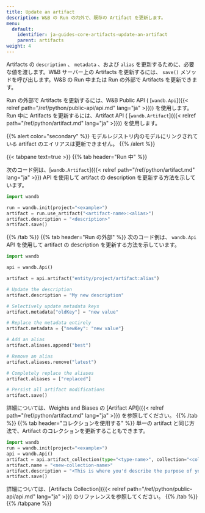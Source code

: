 ```yaml
---
title: Update an artifact
description: W&B の Run の内外で、既存の Artifact を更新します。
menu:
  default:
    identifier: ja-guides-core-artifacts-update-an-artifact
    parent: artifacts
weight: 4
---
```


Artifacts の `description` 、 `metadata` 、および `alias` を更新するために、必要な値を渡します。W&B サーバー上の Artifacts を更新するには、 `save()` メソッドを呼び出します。W&B の Run 中または Run の外部で Artifacts を更新できます。

Run の外部で Artifacts を更新するには、W&B Public API ( [`wandb.Api`]({{< relref path="/ref/python/public-api/api.md" lang="ja" >}})) を使用します。Run 中に Artifacts を更新するには、Artifact API ( [`wandb.Artifact`]({{< relref path="/ref/python/artifact.md" lang="ja" >}})) を使用します。

{{% alert color="secondary" %}}
モデルレジストリ内のモデルにリンクされている artifact のエイリアスは更新できません。
{{% /alert %}}

{{< tabpane text=true >}}
  {{% tab header="Run 中" %}}

次のコード例は、[`wandb.Artifact`]({{< relref path="/ref/python/artifact.md" lang="ja" >}}) API を使用して artifact の description を更新する方法を示しています。

```python
import wandb

run = wandb.init(project="<example>")
artifact = run.use_artifact("<artifact-name>:<alias>")
artifact.description = "<description>"
artifact.save()
```
  {{% /tab %}}
  {{% tab header="Run の外部" %}}
次のコード例は、 `wandb.Api` API を使用して artifact の description を更新する方法を示しています。

```python
import wandb

api = wandb.Api()

artifact = api.artifact("entity/project/artifact:alias")

# Update the description
artifact.description = "My new description"

# Selectively update metadata keys
artifact.metadata["oldKey"] = "new value"

# Replace the metadata entirely
artifact.metadata = {"newKey": "new value"}

# Add an alias
artifact.aliases.append("best")

# Remove an alias
artifact.aliases.remove("latest")

# Completely replace the aliases
artifact.aliases = ["replaced"]

# Persist all artifact modifications
artifact.save()
```

詳細については、Weights and Biases の [Artifact API]({{< relref path="/ref/python/artifact.md" lang="ja" >}}) を参照してください。
  {{% /tab %}}
  {{% tab header="コレクションを使用する" %}}
単一の artifact と同じ方法で、Artifact のコレクションを更新することもできます。

```python
import wandb
run = wandb.init(project="<example>")
api = wandb.Api()
artifact = api.artifact_collection(type="<type-name>", collection="<collection-name>")
artifact.name = "<new-collection-name>"
artifact.description = "<This is where you'd describe the purpose of your collection.>"
artifact.save()
```
詳細については、[Artifacts Collection]({{< relref path="/ref/python/public-api/api.md" lang="ja" >}}) のリファレンスを参照してください。
  {{% /tab %}}
{{% /tabpane %}}
